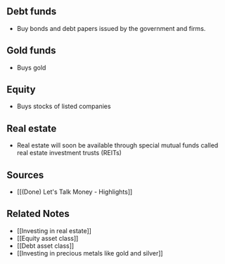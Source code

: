 ## Debt funds
- Buy bonds and debt papers issued by the government and firms.

## Gold funds
- Buys gold

## Equity
- Buys stocks of listed companies

## Real estate
- Real estate will soon be available through special mutual funds called real estate investment trusts (REITs)

## Sources
- [[(Done) Let's Talk Money - Highlights]]

## Related Notes
- [[Investing in real estate]]
- [[Equity asset class]]
- [[Debt asset class]]
- [[Investing in precious metals like gold and silver]]